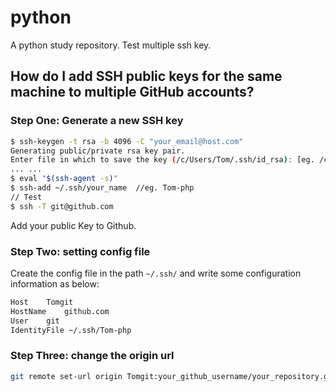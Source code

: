 # python
A python study repository. Test multiple ssh key.

## How do I add SSH public keys for the same machine to multiple GitHub accounts?

### Step One: Generate a new SSH key
```bash
$ ssh-keygen -t rsa -b 4096 -C "your_email@host.com"
Generating public/private rsa key pair.
Enter file in which to save the key (/c/Users/Tom/.ssh/id_rsa): [eg. /c/Users/Tom/.ssh/Tom_rsa]
... ...
$ eval "$(ssh-agent -s)"
$ ssh-add ~/.ssh/your_name  //eg. Tom-php
// Test
$ ssh -T git@github.com
```

Add your public Key to Github.

### Step Two: setting config file
Create the config file in the path `~/.ssh/` and write some configuration information as below:

```bash
Host	Tomgit
HostName	github.com
User	git
IdentityFile ~/.ssh/Tom-php
```
### Step Three: change the origin url

```bash
git remote set-url origin Tomgit:your_github_username/your_repository.git
```

